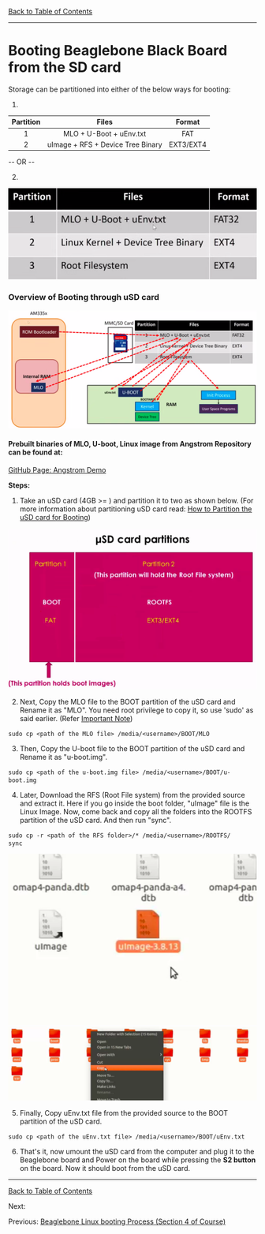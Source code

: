 [Back to Table of Contents](../Notes.md)
***
# Booting Beaglebone Black Board from the SD card

Storage can be partitioned into either of the below ways for booting:

1.

| Partition | Files | Format |
|:---------:|:-----:|:------:|
|     1     | MLO + U-Boot + uEnv.txt | FAT |
|     2     | uImage + RFS + Device Tree Binary  | EXT3/EXT4 |

-- OR --

2. 
![Boot Partition Method 2](../Images/BootPartitionMethod2.png)
### Overview of Booting through uSD card
![Booting BBB from uSD card](../Images/LinuxBootProcess.png)

#### Prebuilt binaries of MLO, U-boot, Linux image from Angstrom Repository can be found at:

[GitHub Page: Angstrom Demo](https://github.com/niekiran/EmbeddedLinuxBBB/tree/master/pre-built-images/Angstrom_Demo)

**Steps:**

1) Take an uSD card (4GB >= ) and partition it to two as shown below.
(For more information about partitioning uSD card read: [How to Partition the uSD card for Booting](SubsectionNotes/How_to_Partition_uSD_card.md))

![uSD card Partitions](../Images/uSD_card_partitions.png)


2. Next, Copy the MLO file to the BOOT partition of the uSD card and Rename it as "MLO". You need root privilege to copy it, so use 'sudo' as said earlier. (Refer [Important Note](SubsectionNotes/How_to_Partition_uSD_card.md))

```
sudo cp <path of the MLO file> /media/<username>/BOOT/MLO
```

3. Then, Copy the U-boot file to the BOOT partition of the uSD card and Rename it as "u-boot.img". 


```
sudo cp <path of the u-boot.img file> /media/<username>/BOOT/u-boot.img
```



4. Later, Download the RFS (Root File system) from the provided source and extract it. Here if you go inside the boot folder, "uImage" file is the Linux Image. Now, come back and copy all the folders into the ROOTFS partition of the uSD card. And then run "sync".


```
sudo cp -r <path of the RFS folder>/* /media/<username>/ROOTFS/
sync
```

![uImage file preview](../Images/uImage_File.png)
![Copy RFS](../Images/CopyRFS.png)

5. Finally, Copy uEnv.txt file from the provided source to the BOOT partition of the uSD card.

```
sudo cp <path of the uEnv.txt file> /media/<username>/BOOT/uEnv.txt
```

6. That's it, now umount the uSD card from the computer and plug it to the Beaglebone board and Power on the board while pressing the **S2 button** on the board. Now it should boot from the uSD card.

***

[Back to Table of Contents](../Notes.md)

Next: []()

Previous: [Beaglebone Linux booting Process (Section 4 of Course)](Beaglebone_Linux_booting_Process.md)
